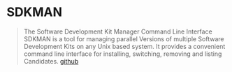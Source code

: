 # SDKMAN
> The Software Development Kit Manager Command Line Interface
> SDKMAN is a tool for managing parallel Versions of multiple Software Development Kits on any Unix based system. It provides a convenient command line interface for installing, switching, removing and listing Candidates.
> [github](https://github.com/sdkman/sdkman-cli)